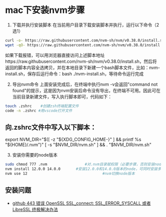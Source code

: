 # mac下安装nvm步骤
1. 下载并执行安装脚本
在当前用户目录下载安装脚本并执行，运行以下命令（2选1）
```bash
curl -o- https://raw.githubusercontent.com/nvm-sh/nvm/v0.38.0/install.sh | bash
wget -qO- https://raw.githubusercontent.com/nvm-sh/nvm/v0.38.0/install.sh | bash
```
如果下载报错，可以用浏览器直接访问上述脚本地址https://raw.githubusercontent.com/nvm-sh/nvm/v0.38.0/install.sh，然后将返回的脚本内容全选拷贝，并在本地目录下新建一个bash脚本文件，比如：nvm-install.sh，保存后运行命令：bash ./nvm-install.sh，等待命令运行完成

2. 导出nvm命令
上面安装完成后，在终端中执行nvm -v会返回"command not found"的提示，这是因为nvm安装后命令没有导出，在终端不可用。因此可在当前目录新建文件，写入执行脚本即可，代码如下：
```bash
touch .zshrc	#创建zsh终端配置文件
code -n .zshrc #用vscode打开文件
```
## 向.zshrc文件中写入以下脚本：
export NVM_DIR="$([ -z "${XDG_CONFIG_HOME-}" ] && printf %s "${HOME}/.nvm")"
[ -s "$NVM_DIR/nvm.sh" ] && \. "$NVM_DIR/nvm.sh"

3. 安装你需要的node版本
```bash
sudo chmod 777 .nvm 				#对.nvm目录赋权限（必要步骤，否则安装node会报权限错误）
nvm install 12.0.0 14.0.0		#安装12.0.0和14.0.0版本的node，可同时安装多个版本的node
nvm use 12									#nvm切换node版本
```


## 安装问题

- [github 443 错误 OpenSSL SSL_connect: SSL_ERROR_SYSCALL 或者LibreSSL 终极解决办法](https://juejin.cn/post/7066446514818088990)